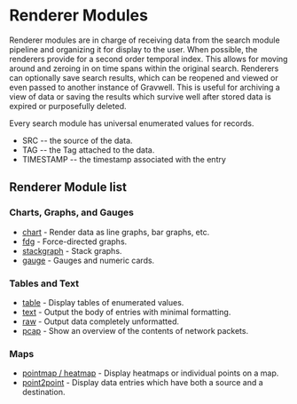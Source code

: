 # Renderer Modules

Renderer modules are in charge of receiving data from the search module pipeline and organizing it for display to the user. When possible, the renderers provide for a second order temporal index. This allows for moving around and zeroing in on time spans within the original search. Renderers can optionally save search results, which can be reopened and viewed or even passed to another instance of Gravwell. This is useful for archiving a view of data or saving the results which survive well after stored data is expired or purposefully deleted.

Every search module has universal enumerated values for records.

* SRC -- the source of the data.
* TAG -- the Tag attached to the data.
* TIMESTAMP -- the timestamp associated with the entry

## Renderer Module list

### Charts, Graphs, and Gauges
* [chart](chart/chart.md) - Render data as line graphs, bar graphs, etc.
* [fdg](fdg/fdg.md) - Force-directed graphs.
* [stackgraph](stackgraph/stackgraph.md) - Stack graphs.
* [gauge](gauge/gauge.md) - Gauges and numeric cards.

### Tables and Text
* [table](table/table.md) - Display tables of enumerated values.
* [text](text/text.md) - Output the body of entries with minimal formatting.
* [raw](raw/raw.md) - Output data completely unformatted.
* [pcap](pcap/pcap.md) - Show an overview of the contents of network packets.

### Maps
* [pointmap / heatmap](map/map.md) - Display heatmaps or individual points on a map.
* [point2point](point2point/point2point.md) - Display data entries which have both a source and a destination.
